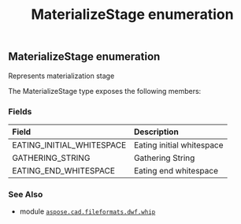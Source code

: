 ﻿---
title: MaterializeStage enumeration
second_title: Aspose.CAD for Python via .NET API References
description: 
type: docs
weight: 40
url: /python-net/aspose.cad.fileformats.dwf.whip/materializestage/
is_root: false
---

## MaterializeStage enumeration

Represents materialization stage



The MaterializeStage type exposes the following members:

### Fields
| Field | Description |
| :- | :- |
| EATING_INITIAL_WHITESPACE | Eating initial whitespace |
| GATHERING_STRING | Gathering String |
| EATING_END_WHITESPACE | Eating end whitespace |



### See Also
* module [`aspose.cad.fileformats.dwf.whip`](..)
